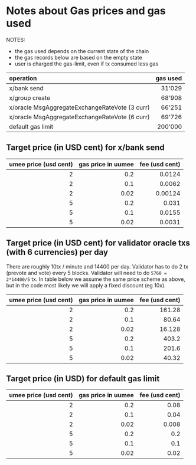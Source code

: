 # Notes about Gas prices and gas used

NOTES:

- the gas used depends on the current state of the chain
- the gas records below are based on the empty state
- user is charged the gas-limit, even if tx consumed less gas

| operation                                      | gas used |
| :--------------------------------------------- | -------: |
| x/bank send                                    |   31'029 |
| x/group create                                 |   68'908 |
| x/oracle MsgAggregateExchangeRateVote (3 curr) |   66'251 |
| x/oracle MsgAggregateExchangeRateVote (6 curr) |   69'726 |
| default gas limit                              |  200'000 |

## Target price (in USD cent) for x/bank send

| umee price (usd cent) | gas price in uumee | fee (usd cent) |
| --------------------: | -----------------: | -------------: |
|                     2 |                0.2 |         0.0124 |
|                     2 |                0.1 |         0.0062 |
|                     2 |               0.02 |        0.00124 |
|                     5 |                0.2 |          0.031 |
|                     5 |                0.1 |         0.0155 |
|                     5 |               0.02 |         0.0031 |

## Target price (in USD cent) for validator oracle txs (with 6 currencies) per day

There are roughly 10tx / minute and 14400 per day.
Validator has to do 2 tx (prevote and vote) every 5 blocks.
Validator will need to do `5760 = 2*14400/5` tx.
In table below we assume the same price scheme as above, but in the code most likely we will apply a fixed discount (eg 10x).

| umee price (usd cent) | gas price in uumee | fee (usd cent) |
| --------------------: | -----------------: | -------------: |
|                     2 |                0.2 |         161.28 |
|                     2 |                0.1 |          80.64 |
|                     2 |               0.02 |         16.128 |
|                     5 |                0.2 |          403.2 |
|                     5 |                0.1 |          201.6 |
|                     5 |               0.02 |          40.32 |

## Target price (in USD) for default gas limit

| umee price (usd cent) | gas price in uumee | fee (usd cent) |
| --------------------: | -----------------: | -------------: |
|                     2 |                0.2 |           0.08 |
|                     2 |                0.1 |           0.04 |
|                     2 |               0.02 |          0.008 |
|                     5 |                0.2 |            0.2 |
|                     5 |                0.1 |            0.1 |
|                     5 |               0.02 |           0.02 |
